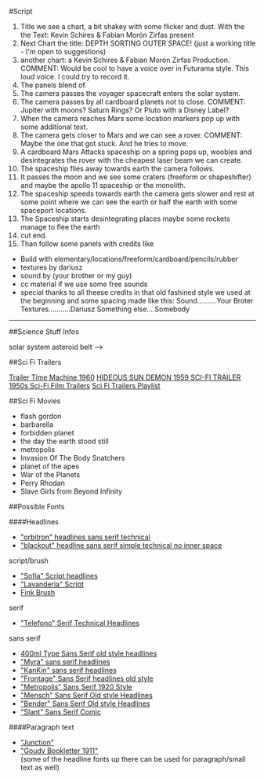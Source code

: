 #Script  

1. Title we see a chart, a bit shakey with some flicker and dust. With the the Text: Kevin Schires & Fabian Morón Zirfas present
2. Next Chart the title: DEPTH SORTING OUTER SPACE! (just a working title - I'm open to suggestions)
3. another chart: a Kevin Schires & Fabian Morón Zirfas Production. 
COMMENT: Would be cool to have a voice over in Futurama style. This loud voice. I could try to record it. 
4. The panels blend of.
5. The camera passes the voyager spacecraft enters the solar system.
6. The camera passes by all cardboard planets not to close.
COMMENT: Jupiter with moons? Saturn Rings? Or Pluto with a Disney Label?
7. When the camera reaches Mars some location markers pop up with some additional text.
8. The camera gets closer to Mars and we can see a rover.
COMMENT: Maybe the one that got stuck. And he tries to move.
9. A cardboard Mars Attacks spaceship on a spring pops up, woobles and desintegrates the rover with the cheapest laser beam we can create.
10. The spaceship flies away towards earth the camera follows.
11. It passes the moon and we see some craters (freeform or shapeshifter) and maybe the apollo 11 spaceship or the monolith.
12. The spaceship speeds towards earth the camera gets slower and rest at some point where we can see the earth or half the earth  with some spaceport locations.
13. The Spaceship starts desintegrating places maybe some rockets manage to flee the earth
14. cut end.
15. Than follow some panels with credits like
- Build with elementary/locations/freeform/cardboard/pencils/rubber 
- textures by dariusz
- sound by (your brother or my guy)
- cc material if we use some free sounds
- special thanks to
all theese credits in that old fashined style we used at the beginning
and some spacing made like this:
Sound..........Your Broter
Textures...........Dariusz
Something else....Somebody


-------------
##Science Stuff Infos  

solar system asteroid belt --> [](http://en.wikipedia.org/wiki/Asteroid_belt) 

##Sci Fi Trailers  

[Trailer Time Machine 1960](http://www.youtube.com/watch?v=A9miqKm0aB0)
[HIDEOUS SUN DEMON 1959 SCI-FI TRAILER](http://www.youtube.com/watch?v=XqLoxDQgptY)
[1950s Sci-Fi Film Trailers](http://www.youtube.com/watch?v=C4cIT1snWoU)
[Sci Fi Trailers Playlist](http://www.youtube.com/watch?v=DQvOoLWkgvY&playnext=1&list=PLB54A0DD58FDD3E8F&feature=results_main)

##Sci Fi Movies  

- flash gordon  
- barbarella  
- forbidden planet  
- the day the earth stood still  
- metropolis  
- Invasion Of The Body Snatchers  
- planet of the apes  
- War of the Planets  
- Perry Rhodan  
- Slave Girls from Beyond Infinity  

##Possible Fonts  

####Headlines  
- ["orbitron" headlines sans serif technical](http://theleagueofmoveabletype.com/orbitron)  
- ["blackout" headline sans serif simple technical no inner space](http://theleagueofmoveabletype.com/blackout)  

script/brush  

- ["Sofia" Script headlines](http://www.fontsquirrel.com/fonts/sofia)
- ["Lavanderia" Script](http://www.losttype.com/font/?name=lavanderia)
- [Fink Brush](http://www.houseind.com/fonts/ratfinkfonts/viewfonts)  

serif  

- ["Telefono" Serif Technical Headlines](http://www.behance.net/gallery/TELFONO-Free-Font/2062516)  

sans serif  

- [400ml Type Sans Serif old style headlines](http://marcoterre.com/index.php/2012/400ml-type/)  
- ["Myra" sans serif headlines](http://fontfabric.com/myra-free-font/)  
- ["KanKin" sans serif headlines](http://fontfabric.com/kankin-free-font/)  
- ["Frontage" Sans Serif headlines old style](http://www.behance.net/gallery/Frontage-Typeface-freefont/3292158)  
- ["Metropolis" Sans Serif 1920 Style](http://fontfabric.com/metropolis-free-font/)  
- ["Mensch" Sans Serif Old style Headlines](http://www.losttype.com/font/?name=mensch)  
- ["Bender" Sans Serif Old style Headlines](http://www.losttype.com/font/?name=Bender)  
- ["Slant" Sans Serif Comic](http://www.houseind.com/freedownload/)  

####Paragraph text
- ["Junction"](http://theleagueofmoveabletype.com/junction )  
- ["Goudy Bookletter 1911"](http://theleagueofmoveabletype.com/goudy-bookletter-1911)   
(some of the headline fonts up there can be used for paragraph/small text as well)

